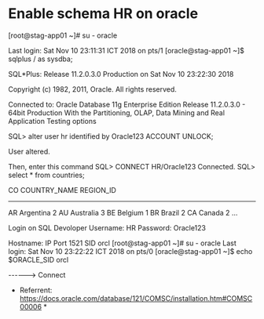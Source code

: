 # Enable schema HR on oracle 

[root@stag-app01 ~]# su - oracle 

Last login: Sat Nov 10 23:11:31 ICT 2018 on pts/1
[oracle@stag-app01 ~]$ sqlplus / as sysdba;

SQL*Plus: Release 11.2.0.3.0 Production on Sat Nov 10 23:22:30 2018

Copyright (c) 1982, 2011, Oracle.  All rights reserved.


Connected to:
Oracle Database 11g Enterprise Edition Release 11.2.0.3.0 - 64bit Production
With the Partitioning, OLAP, Data Mining and Real Application Testing options


SQL> alter user hr identified by Oracle123 ACCOUNT UNLOCK;

User altered.

Then, enter this command
SQL> CONNECT HR/Oracle123
Connected.
SQL> select * from countries;

CO COUNTRY_NAME                              REGION_ID
-- ---------------------------------------- ----------
AR Argentina                                         2
AU Australia                                         3
BE Belgium                                           1
BR Brazil                                            2
CA Canada                                            2
...

Login on SQL Devoloper
Username: HR
Password: Oracle123

Hostname: IP 
Port 1521
SID orcl
[root@stag-app01 ~]# su - oracle
Last login: Sat Nov 10 23:22:22 ICT 2018 on pts/0
[oracle@stag-app01 ~]$ echo $ORACLE_SID
orcl

------> Connect

* Referrent: https://docs.oracle.com/database/121/COMSC/installation.htm#COMSC00006 *